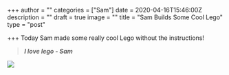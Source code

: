+++
author = ""
categories = ["Sam"]
date = 2020-04-16T15:46:00Z
description = ""
draft = true
image = ""
title = "Sam Builds Some Cool Lego"
type = "post"

+++
Today Sam made some really cool Lego without the instructions!

> **_I love lego - Sam_**

![](/images/sam-lego.jpg)